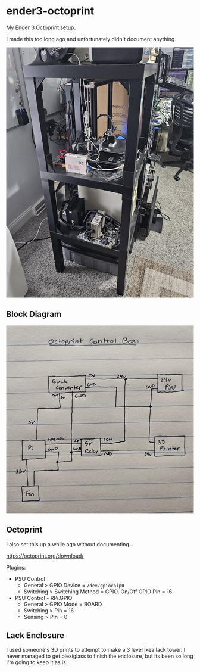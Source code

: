 # ender3-octoprint

My Ender 3 Octoprint setup.

I made this too long ago and unfortunately didn't document anything.

![lack-tower.jpg](./lack-tower.jpg)

## Block Diagram

![block-diagram.jpg](./block-diagram.jpg)

## Octoprint

I also set this up a while ago without documenting...

https://octoprint.org/download/

Plugins:

- PSU Control
  - General > GPIO Device = `/dev/gpiochip0`
  - Switching > Switching Method = GPIO, On/Off GPIO Pin = 16
- PSU Control - RPi.GPIO
  - General > GPIO Mode = BOARD
  - Switching > Pin = 16
  - Sensing > Pin = 0

## Lack Enclosure

I used someone's 3D prints to attempt to make a 3 level Ikea lack tower.
I never managed to get plexiglass to finish the enclosure, but its been so long I'm going to keep it as is.
